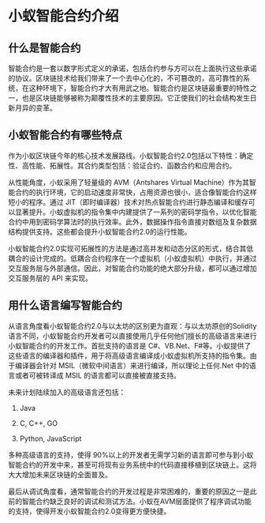 # 小蚁智能合约介绍                                                                  

## 什么是智能合约

智能合约是一套以数字形式定义的承诺，包括合约参与方可以在上面执行这些承诺的协议。区块链技术给我们带来了一个去中心化的，不可篡改的，高可靠性的系统，在这种环境下，智能合约才大有用武之地。智能合约是区块链最重要的特性之一，也是区块链能够被称为颠覆性技术的主要原因。它正使我们的社会结构发生日新月异的变革。

## 小蚁智能合约有哪些特点

作为小蚁区块链今年的核心技术发展路线。小蚁智能合约2.0包括以下特性：确定性、高性能、拓展性。其合约类型包括：验证合约、函数合约和应用合约。

从性能角度，小蚁采用了轻量级的 AVM（Antshares Virtual Machine）作为其智能合约的执行环境，它的启动速度非常快，占用资源也很小，适合像智能合约这样短小的程序。通过 JIT（即时编译器）技术对热点智能合约进行静态编译和缓存可以显著提升。小蚁虚拟机的指令集中内建提供了一系列的密码学指令，以优化智能合约中用到密码学算法时的执行效率。此外，数据操作指令直接对数组及复杂数据结构提供支持。这些都会提升小蚁智能合约2.0的运行性能。

小蚁智能合约2.0实现可拓展性的方法是通过高并发和动态分区的形式，结合其低耦合的设计完成的。低耦合合约程序在一个虚拟机（小蚁虚拟机）中执行，并通过交互服务层与外部通信。因此，对智能合约功能的绝大部分升级，都可以通过增加交互服务层的 API 来实现。 

## 用什么语言编写智能合约

从语言角度看小蚁智能合约2.0与以太坊的区别更为直观：与以太坊原创的Solidity语言不同，小蚁智能合约开发者可以直接使用几乎任何他们擅长的高级语言来进行小蚁智能合约的开发工作。首批支持的语言是 C#、VB.Net、F#等。小蚁提供了这些语言的编译器和插件，用于将高级语言编译成小蚁虚拟机所支持的指令集。由于编译器会针对 MSIL（微软中间语言）来进行编译，所以理论上任何.Net 中的语言或者可被转译成 MSIL 的语言都可以直接被直接支持。

未来计划陆续加入的高级语言还包括：

1) Java 

2) C, C++, GO 

3) Python, JavaScript 

多种高级语言的支持，使得 90%以上的开发者无需学习新的语言即可参与到小蚁智能合约的开发中来，甚至可将现有业务系统中的代码直接移植到区块链上。这将大大增加未来区块链的全面普及。

最后从调试角度看，通常智能合约的开发过程是非常困难的，重要的原因之一是此前的智能合约缺乏良好的调试和测试方法。小蚁在AVM层面提供了程序调试功能的支持，使得开发小蚁智能合约2.0变得更方便快捷。
